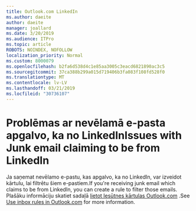 ```yaml
---
title: Outlook.com LinkedIn
ms.author: daeite
author: daeite
manager: joallard
ms.date: 3/20/2019
ms.audience: ITPro
ms.topic: article
ROBOTS: NOINDEX, NOFOLLOW
localization_priority: Normal
ms.custom: 8000079
ms.openlocfilehash: b2fa6d538d4c1e85aa3005c3eacd6821890ac3c5
ms.sourcegitcommit: 37ca388b299a015d719406b3fa083f108fd528f0
ms.translationtype: MT
ms.contentlocale: lv-LV
ms.lasthandoff: 03/21/2019
ms.locfileid: "30736107"
---
```

# <a name="issues-with-junk-email-claiming-to-be-from-linkedin"></a><span data-ttu-id="f32df-102">Problēmas ar nevēlamā e-pasta apgalvo, ka no LinkedIn</span><span class="sxs-lookup"><span data-stu-id="f32df-102">Issues with Junk email claiming to be from LinkedIn</span></span>

<span data-ttu-id="f32df-103">Ja saņemat nevēlamo e-pastu, kas apgalvo, ka no LinkedIn, var izveidot kārtulu, lai filtrētu šiem e-pastiem.</span><span class="sxs-lookup"><span data-stu-id="f32df-103">If you're receiving junk email which claims to be from LinkedIn, you can create a rule to filter those emails.</span></span>
<span data-ttu-id="f32df-104">Plašāku informāciju skatiet sadaļā [lietot Iesūtnes kārtulas Outlook.com](https://aka.ms/OutlookComInboxRules) .</span><span class="sxs-lookup"><span data-stu-id="f32df-104">See [Use inbox rules in Outlook.com](https://aka.ms/OutlookComInboxRules) for more information.</span></span>


